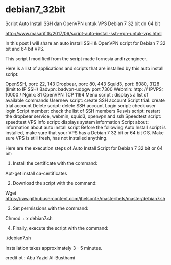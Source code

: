 # debian7_32bit
Script Auto Install SSH dan OpenVPN untuk VPS Debian 7 32 bit dn 64 bit

http://www.masarif.tk/2017/06/script-auto-install-ssh-vpn-untuk-vps.html

In this post I will share an auto install SSH & OpenVPN script for Debian 7 32 bit and 64 bit VPS.

This script I modified from the script made fornesia and rzengineer.

Here is a list of applications and scripts that are installed by this auto install script:

OpenSSH, port: 22, 143
Dropbear, port: 80, 443
Squid3, port: 8080, 3128 (limit to IP SSH)
Badvpn: badvpn-udpgw port 7300
Webmin: http: // IPVPS: 10000 /
Nginx: 81
OpenVPN TCP 1194
Menu script : displays a list of available commands
Usernew script: create SSH account
Script trial: create trial account
Delete script: delete SSH account
Login script: check user login
Script member: check the list of SSH members
Resvis script: restart the dropbear service, webmin, squid3, openvpn and ssh
Speedtest script: speedtest VPS
Info script: displays system information
Script about: information about auto install script
Before the following Auto Install script is installed, make sure that your VPS has a Debian 7 32 bit or 64 bit OS. Make sure VPS is still fresh, has not installed anything.

Here are the execution steps of Auto Install Script for Debian 7 32 bit or 64 bit:

1. Install the certificate with the command:

Apt-get install ca-certificates

2. Download the script with the command:

Wget https://raw.githubusercontent.com/jhelson15/masterjhels/master/debian7.sh

3. Set permissions with the command:

Chmod + x debian7.sh

4. Finally, execute the script with the command:

./debian7.sh

Installation takes approximately 3 - 5 minutes.

credit ot : Abu Yazid Al-Busthami
